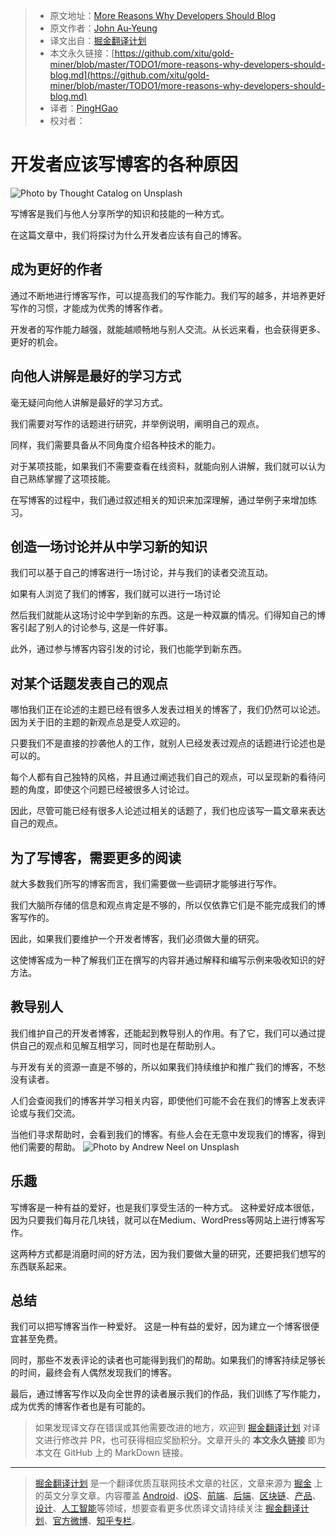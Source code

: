 > * 原文地址：[More Reasons Why Developers Should Blog](https://levelup.gitconnected.com/more-reasons-why-developers-should-blog-ba947be9e869)
> * 原文作者：[John Au-Yeung](https://medium.com/@hohanga)
> * 译文出自：[掘金翻译计划](https://github.com/xitu/gold-miner)
> * 本文永久链接：[https://github.com/xitu/gold-miner/blob/master/TODO1/more-reasons-why-developers-should-blog.md](https://github.com/xitu/gold-miner/blob/master/TODO1/more-reasons-why-developers-should-blog.md)
> * 译者：[PingHGao](https://github.com/PingHGao)
> * 校对者：

# 开发者应该写博客的各种原因

![Photo by [Thought Catalog](https://unsplash.com/@thoughtcatalog?utm_source=medium&utm_medium=referral) on [Unsplash](https://unsplash.com?utm_source=medium&utm_medium=referral)](https://cdn-images-1.medium.com/max/12000/0*HJLkHYtt8SbRtrra)

写博客是我们与他人分享所学的知识和技能的一种方式。

在这篇文章中，我们将探讨为什么开发者应该有自己的博客。

## 成为更好的作者

通过不断地进行博客写作，可以提高我们的写作能力。我们写的越多，并培养更好写作的习惯，才能成为优秀的博客作者。

开发者的写作能力越强，就能越顺畅地与别人交流。从长远来看，也会获得更多、更好的机会。

## 向他人讲解是最好的学习方式

毫无疑问向他人讲解是最好的学习方式。

我们需要对写作的话题进行研究，并举例说明，阐明自己的观点。

同样，我们需要具备从不同角度介绍各种技术的能力。

对于某项技能，如果我们不需要查看在线资料，就能向别人讲解，我们就可以认为自己熟练掌握了这项技能。

在写博客的过程中，我们通过叙述相关的知识来加深理解，通过举例子来增加练习。

## 创造一场讨论并从中学习新的知识

我们可以基于自己的博客进行一场讨论，并与我们的读者交流互动。

如果有人浏览了我们的博客，我们就可以进行一场讨论

然后我们就能从这场讨论中学到新的东西。这是一种双赢的情况。们得知自己的博客引起了别人的讨论参与, 这是一件好事。

此外，通过参与博客内容引发的讨论，我们也能学到新东西。

## 对某个话题发表自己的观点

哪怕我们正在论述的主题已经有很多人发表过相关的博客了，我们仍然可以论述。因为关于旧的主题的新观点总是受人欢迎的。

只要我们不是直接的抄袭他人的工作，就别人已经发表过观点的话题进行论述也是可以的。

每个人都有自己独特的风格，并且通过阐述我们自己的观点，可以呈现新的看待问题的角度，即使这个问题已经被很多人讨论过。

因此，尽管可能已经有很多人论述过相关的话题了，我们也应该写一篇文章来表达自己的观点。

## 为了写博客，需要更多的阅读

就大多数我们所写的博客而言，我们需要做一些调研才能够进行写作。

我们大脑所存储的信息和观点肯定是不够的，所以仅依靠它们是不能完成我们的博客写作的。

因此，如果我们要维护一个开发者博客，我们必须做大量的研究。

这使博客成为一种了解我们正在撰写的内容并通过解释和编写示例来吸收知识的好方法。

## 教导别人

我们维护自己的开发者博客，还能起到教导别人的作用。有了它，我们可以通过提供自己的观点和见解互相学习，同时也是在帮助别人。

与开发有关的资源一直是不够的，所以如果我们持续维护和推广我们的博客，不愁没有读者。

人们会查阅我们的博客并学习相关内容，即使他们可能不会在我们的博客上发表评论或与我们交流。

当他们寻求帮助时，会看到我们的博客。有些人会在无意中发现我们的博客，得到他们需要的帮助。
![Photo by [Andrew Neel](https://unsplash.com/@andrewtneel?utm_source=medium&utm_medium=referral) on [Unsplash](https://unsplash.com?utm_source=medium&utm_medium=referral)](https://cdn-images-1.medium.com/max/12000/0*4SGrplnJ1EYYeSt4)

## 乐趣

写博客是一种有益的爱好，也是我们享受生活的一种方式。 这种爱好成本很低，因为只要我们每月花几块钱，就可以在Medium、WordPress等网站上进行博客写作。

这两种方式都是消磨时间的好方法，因为我们要做大量的研究，还要把我们想写的东西联系起来。

## 总结

我们可以把写博客当作一种爱好。 这是一种有益的爱好，因为建立一个博客很便宜甚至免费。

同时，那些不发表评论的读者也可能得到我们的帮助。如果我们的博客持续足够长的时间，最终会有人偶然发现我们的博客。

最后，通过博客写作以及向全世界的读者展示我们的作品，我们训练了写作能力，成为优秀的博客作者也是有可能的。

> 如果发现译文存在错误或其他需要改进的地方，欢迎到 [掘金翻译计划](https://github.com/xitu/gold-miner) 对译文进行修改并 PR，也可获得相应奖励积分。文章开头的 **本文永久链接** 即为本文在 GitHub 上的 MarkDown 链接。

---

> [掘金翻译计划](https://github.com/xitu/gold-miner) 是一个翻译优质互联网技术文章的社区，文章来源为 [掘金](https://juejin.im) 上的英文分享文章。内容覆盖 [Android](https://github.com/xitu/gold-miner#android)、[iOS](https://github.com/xitu/gold-miner#ios)、[前端](https://github.com/xitu/gold-miner#前端)、[后端](https://github.com/xitu/gold-miner#后端)、[区块链](https://github.com/xitu/gold-miner#区块链)、[产品](https://github.com/xitu/gold-miner#产品)、[设计](https://github.com/xitu/gold-miner#设计)、[人工智能](https://github.com/xitu/gold-miner#人工智能)等领域，想要查看更多优质译文请持续关注 [掘金翻译计划](https://github.com/xitu/gold-miner)、[官方微博](http://weibo.com/juejinfanyi)、[知乎专栏](https://zhuanlan.zhihu.com/juejinfanyi)。
